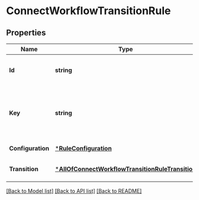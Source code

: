 # ConnectWorkflowTransitionRule

## Properties
Name | Type | Description | Notes
------------ | ------------- | ------------- | -------------
**Id** | **string** | The ID of the transition rule. | [default to null]
**Key** | **string** | The key of the rule, as defined in the Connect app descriptor. | [default to null]
**Configuration** | [***RuleConfiguration**](RuleConfiguration.md) |  | [default to null]
**Transition** | [***AllOfConnectWorkflowTransitionRuleTransition**](AllOfConnectWorkflowTransitionRuleTransition.md) |  | [optional] [default to null]

[[Back to Model list]](../README.md#documentation-for-models) [[Back to API list]](../README.md#documentation-for-api-endpoints) [[Back to README]](../README.md)

